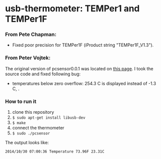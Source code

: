 usb-thermometer: TEMPer1 and TEMPer1F
===============

### From Pete Chapman:

* Fixed poor precision for TEMPer1F (iProduct string "TEMPer1F_V1.3").

### From Peter Vojtek:

The original version of pcsensor0.0.1 was located on [this page](http://bailey.st/blog/2012/04/12/dirt-cheap-usb-temperature-sensor-with-python-sms-alerting-system/). I took the source code and fixed following bug:

* temperatures below zero overflow: 254.3 C is displayed instead of -1.3 C, . 

### How to run it

1. clone this repository
2. `$ sudo apt-get install libusb-dev`
3. `$ make`
4. connect the thermometer
5. `$ sudo ./pcsensor`

The output looks like:

```
2014/10/30 07:00:36 Temperature 73.96F 23.31C
```


